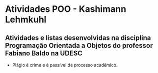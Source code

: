 # Atividades POO - Kashimann Lehmkuhl

## Atividades e listas desenvolvidas na disciplina Programação Orientada a Objetos do professor Fabiano Baldo na UDESC 

* Plágio é crime e é passível de processo acadêmico.
